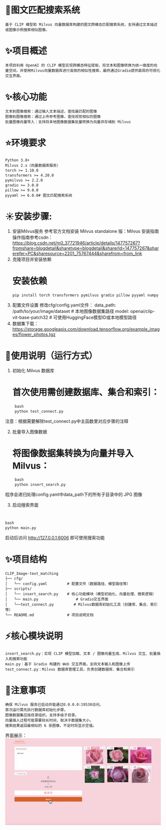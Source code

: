 # 🚀图文匹配搜索系统
    基于 CLIP 模型和 Milvus 向量数据库构建的图文跨模态匹配搜索系统，支持通过文本描述或图像示例搜索相似图像。
# ✨项目概述
    本项目利用 OpenAI 的 CLIP 模型实现跨模态特征提取，将文本和图像转换为统一维度的向量空间，并使用Milvus向量数据库进行高效的相似性搜索，最终通过Gradio提供直观的可视化交互界面。
# ✨核心功能
    文本到图像搜索：通过输入文本描述，查找最匹配的图像
    图像到图像搜索：通过上传参考图像，查找视觉相似的图像
    批量图像向量导入：支持将本地图像数据集批量转换为向量并存储到 Milvus
# ⭐️环境要求
    Python 3.8+
    Milvus 2.x（向量数据库服务）
    torch >= 1.10.0
    transformers >= 4.20.0
    pymilvus >= 2.2.0
    gradio >= 3.0.0
    pillow >= 9.0.0
    pyyaml >= 6.0.0# 图文匹配搜索系统
# ☀️安装步骤:
1. 安装Milvus服务
    参考官方文档安装 Milvus standalone 版：Milvus 安装指南
    操作指南参考csdn：https://blog.csdn.net/m0_37721946/article/details/147757267?fromshare=blogdetail&sharetype=blogdetail&sharerId=147757267&sharerefer=PC&sharesource=2201_75767444&sharefrom=from_link
2. 克隆项目并安装依赖
    # 安装依赖
       pip install torch transformers pymilvus gradio pillow pyyaml numpy
3. 配置文件设置
修改cfg/config.yaml文件：
    data_path: /path/to/your/image/dataset  # 本地图像数据集路径
    model: openai/clip-vit-base-patch32  # 可使用HuggingFace模型ID或本地模型路径
4. 数据集下载：https://storage.googleapis.com/download.tensorflow.org/example_images/flower_photos.tgz

# 🌟使用说明（运行方式）
1. 初始化 Milvus 数据库
    # 首次使用需创建数据库、集合和索引：
        bash
        python test_connect.py
注意：根据需要解除test_connect.py中主函数里对应步骤的注释

2. 批量导入图像数据
    # 将图像数据集转换为向量并导入 Milvus：
        bash
        python insert_search.py
程序会递归处理config.yaml中data_path下的所有子目录中的 JPG 图像

3. 启动搜索界面
# 
    bash
    python main.py
启动后访问 http://127.0.0.1:6006 即可使用搜索功能

# ✨项目结构
    CLIP_Image-text_matching
    ├── cfg/
    │   └── config.yaml         # 配置文件（数据路径、模型路径等）
    ├── scripts/
    │   └── insert_search.py    # 核心功能模块（模型初始化、向量处理、搜索逻辑）
    │   └── main.py                 # Gradio交互界面
    │   └──test_connect.py         # Milvus数据库初始化工具（创建库、集合、索引等）
    └── README.md               # 项目说明文档
# ⚡️核心模块说明
    insert_search.py：实现 CLIP 模型加载、文本 / 图像向量生成、Milvus 交互、批量插入和搜索功能
    main.py：基于 Gradio 构建的 Web 交互界面，支持文本输入和图像上传
    test_connect.py：Milvus 数据库管理工具，负责创建数据库、集合和索引

# 💫注意事项
    确保 Milvus 服务已启动并能通过0.0.0.0:19530访问。
    首次运行需先执行数据库初始化步骤。
    图像数据集应按目录组织，支持多级子目录。
    向量插入过程可能需要较长时间，取决于数据集大小。
    搜索结果返回最相似的 6 张图像，不足时将显示空值。

界面展示：
![项目截图](https://github.com/tanyajing1/AIGC-study/blob/78c6f2b80af36a58f4f1e15fcb4467dea9f5b45f/%E6%88%AA%E5%B1%8F2025-08-06%2017.11.47.png)







   
